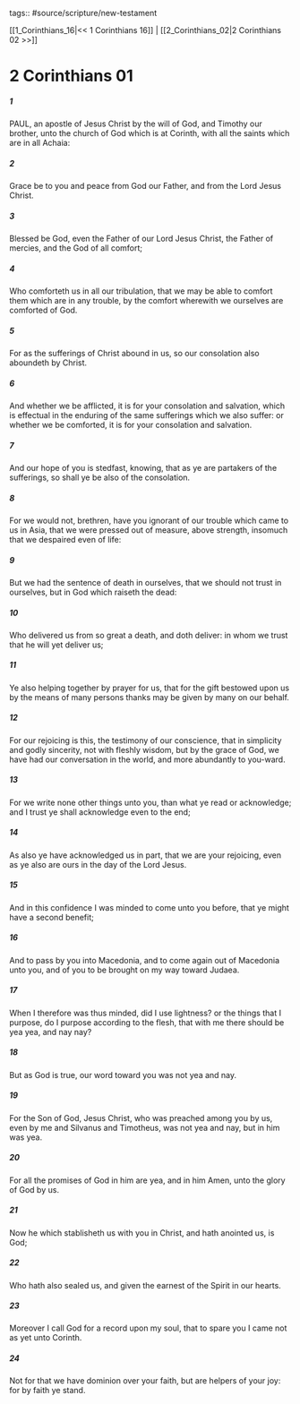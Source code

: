 tags:: #source/scripture/new-testament

[[1_Corinthians_16|<< 1 Corinthians 16]] | [[2_Corinthians_02|2 Corinthians 02 >>]]

# 2 Corinthians 01

##### 1

PAUL, an apostle of Jesus Christ by the will of God, and Timothy our brother, unto the church of God which is at Corinth, with all the saints which are in all Achaia:

##### 2

Grace be to you and peace from God our Father, and from the Lord Jesus Christ.

##### 3

Blessed be God, even the Father of our Lord Jesus Christ, the Father of mercies, and the God of all comfort;

##### 4

Who comforteth us in all our tribulation, that we may be able to comfort them which are in any trouble, by the comfort wherewith we ourselves are comforted of God.

##### 5

For as the sufferings of Christ abound in us, so our consolation also aboundeth by Christ.

##### 6

And whether we be afflicted, it is for your consolation and salvation, which is effectual in the enduring of the same sufferings which we also suffer: or whether we be comforted, it is for your consolation and salvation.

##### 7

And our hope of you is stedfast, knowing, that as ye are partakers of the sufferings, so shall ye be also of the consolation.

##### 8

For we would not, brethren, have you ignorant of our trouble which came to us in Asia, that we were pressed out of measure, above strength, insomuch that we despaired even of life:

##### 9

But we had the sentence of death in ourselves, that we should not trust in ourselves, but in God which raiseth the dead:

##### 10

Who delivered us from so great a death, and doth deliver: in whom we trust that he will yet deliver us;

##### 11

Ye also helping together by prayer for us, that for the gift bestowed upon us by the means of many persons thanks may be given by many on our behalf.

##### 12

For our rejoicing is this, the testimony of our conscience, that in simplicity and godly sincerity, not with fleshly wisdom, but by the grace of God, we have had our conversation in the world, and more abundantly to you-ward.

##### 13

For we write none other things unto you, than what ye read or acknowledge; and I trust ye shall acknowledge even to the end;

##### 14

As also ye have acknowledged us in part, that we are your rejoicing, even as ye also are ours in the day of the Lord Jesus.

##### 15

And in this confidence I was minded to come unto you before, that ye might have a second benefit;

##### 16

And to pass by you into Macedonia, and to come again out of Macedonia unto you, and of you to be brought on my way toward Judaea.

##### 17

When I therefore was thus minded, did I use lightness? or the things that I purpose, do I purpose according to the flesh, that with me there should be yea yea, and nay nay?

##### 18

But as God is true, our word toward you was not yea and nay.

##### 19

For the Son of God, Jesus Christ, who was preached among you by us, even by me and Silvanus and Timotheus, was not yea and nay, but in him was yea.

##### 20

For all the promises of God in him are yea, and in him Amen, unto the glory of God by us.

##### 21

Now he which stablisheth us with you in Christ, and hath anointed us, is God;

##### 22

Who hath also sealed us, and given the earnest of the Spirit in our hearts.

##### 23

Moreover I call God for a record upon my soul, that to spare you I came not as yet unto Corinth.

##### 24

Not for that we have dominion over your faith, but are helpers of your joy: for by faith ye stand.
